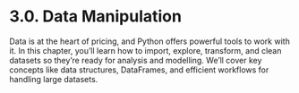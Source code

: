 # 3.0. Data Manipulation

Data is at the heart of pricing, and Python offers powerful tools to work with it. In this chapter, you’ll learn how to import, explore, transform, and clean datasets so they’re ready for analysis and modelling. We’ll cover key concepts like data structures, DataFrames, and efficient workflows for handling large datasets.

